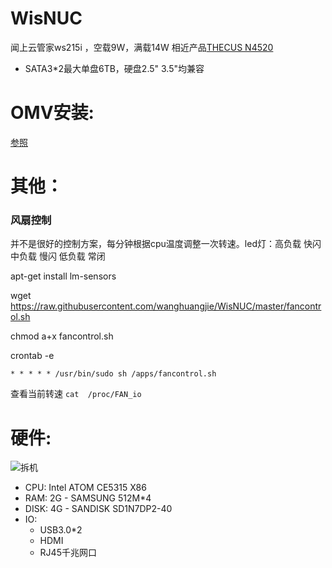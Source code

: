 # WisNUC
闻上云管家ws215i ，空载9W，满载14W
相近产品[THECUS N4520](http://www.thecus.com/product.php?PROD_ID=86)

  * SATA3*2最大单盘6TB，硬盘2.5" 3.5"均兼容

# OMV安装:

[参照](https://openmediavault.readthedocs.io/en/latest/installation/on_debian.html)

# 其他：

### 风扇控制 
并不是很好的控制方案，每分钟根据cpu温度调整一次转速。led灯：高负载 快闪 中负载 慢闪  低负载 常闭

apt-get install lm-sensors

wget https://raw.githubusercontent.com/wanghuangjie/WisNUC/master/fancontrol.sh

chmod a+x fancontrol.sh

crontab -e 

```* * * * * /usr/bin/sudo sh /apps/fancontrol.sh```

查看当前转速  ```cat  /proc/FAN_io```

# 硬件:
![拆机](https://am.zdmimg.com/201604/05/5703a8469d1e6.jpg_e600.jpg)
* CPU: Intel ATOM CE5315 X86
* RAM: 2G - SAMSUNG 512M*4
* DISK: 4G - SANDISK SD1N7DP2-40
* IO: 
  * USB3.0*2 
  * HDMI
  * RJ45千兆网口
